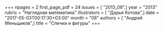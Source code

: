 +++
npages = 2
first_page_pdf = 24
issues = [ "2013_08",]
year = "2013"
rubric = "Наглядная математика"
illustrators = [ "Дарья Котова",]
date = "2017-05-03T00:17:30+03:00"
month = "08"
authors = [ "Андрей Меньщиков",]
title = "Спички и фигуры"
+++
